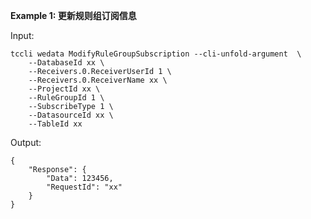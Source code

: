 **Example 1: 更新规则组订阅信息**



Input: 

```
tccli wedata ModifyRuleGroupSubscription --cli-unfold-argument  \
    --DatabaseId xx \
    --Receivers.0.ReceiverUserId 1 \
    --Receivers.0.ReceiverName xx \
    --ProjectId xx \
    --RuleGroupId 1 \
    --SubscribeType 1 \
    --DatasourceId xx \
    --TableId xx
```

Output: 
```
{
    "Response": {
        "Data": 123456,
        "RequestId": "xx"
    }
}
```

